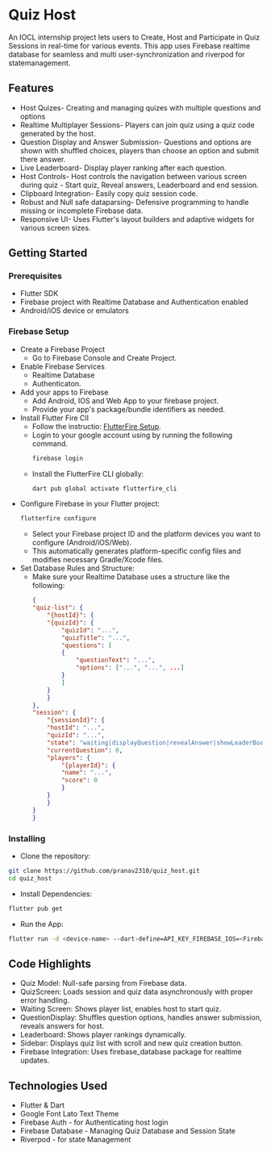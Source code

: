 # Quiz Host

An IOCL internship project lets users to Create, Host and Participate in Quiz Sessions in real-time for various events. This app uses Firebase realtime database for seamless and multi user-synchronization and riverpod for statemanagement.

## Features
- Host Quizes- Creating and managing quizes with multiple questions and options
- Realtime Multiplayer Sessions- Players can join quiz using a quiz code generated by the host.
- Question Display and Answer Submission- Questions and options are shown with shuffled choices, players than choose an option and submit there answer.
- Live Leaderboard- Display player ranking after each question.
- Host Controls- Host controls the navigation between various screen during quiz - Start quiz, Reveal answers, Leaderboard and end session.
- Clipboard Integration- Easily copy quiz session code.
- Robust and Null safe dataparsing- Defensive programming to handle missing or incomplete Firebase data.
- Responsive UI- Uses Flutter's layout builders and adaptive widgets for various screen sizes.

## Getting Started
### Prerequisites
- Flutter SDK
- Firebase project with Realtime Database and Authentication enabled
- Android/iOS device or emulators
### Firebase Setup
- Create a Firebase Project 
    - Go to Firebase Console and Create Project.
- Enable Firebase Services
    - Realtime Database 
    - Authenticaton.
- Add your apps to Firebase
    - Add Android, IOS and Web App to your firebase project.
    - Provide your app's package/bundle identifiers as needed.
- Install Flutter Fire ClI
    - Follow the instructio: [FlutterFire Setup](https://firebase.google.com/docs/cli#setup_update_cli).
    - Login to your google account using by running the following command.
        ```bash 
        firebase login
        ```
    - Install the FlutterFire CLI globally:
        ```bash
        dart pub global activate flutterfire_cli
        ```
- Configure Firebase in your Flutter project:
    ```bash
    flutterfire configure
    ```
    - Select your Firebase project ID and the platform devices you want to configure (Android/iOS/Web).
    - This automatically generates platform-specific config files and modifies necessary Gradle/Xcode files.
- Set Database Rules and Structure:
    - Make sure your Realtime Database uses a structure like the following:
        ```json
        {
        "quiz-list": {
            "{hostId}": {
            "{quizId}": {
                "quizId": "...",
                "quizTitle": "...",
                "questions": [
                {
                    "questionText": "...",
                    "options": ["...", "...", ...]
                }
                ]
            }
            }
        },
        "session": {
            "{sessionId}": {
            "hostId": "...",
            "quizId": "...",
            "state": "waiting|displayQuestion|revealAnswer|showLeaderBoard|ended",
            "currentQuestion": 0,
            "players": {
                "{playerId}": {
                "name": "...",
                "score": 0
                }
            }
            }
        }
        }
        ```

### Installing
- Clone the repository:
```bash
git clone https://github.com/pranav2310/quiz_host.git
cd quiz_host
```

- Install Dependencies:
```bash
flutter pub get
```

- Run the App:
```bash
flutter run -d <device-name> --dart-define=API_KEY_FIREBASE_IOS=<Firebase_IOS_Key> --dart-define=API_KEY_FIREBASE_IOS=<Firebase_ANDROID_Key> --dart-define=API_KEY_FIREBASE_IOS=<Firebase_WEB_Key>
```

## Code Highlights
- Quiz Model: Null-safe parsing from Firebase data.
- QuizScreen: Loads session and quiz data asynchronously with proper error handling.
- Waiting Screen: Shows player list, enables host to start quiz.
- QuestionDisplay: Shuffles question options, handles answer submission, reveals answers for host.
- Leaderboard: Shows player rankings dynamically.
- Sidebar: Displays quiz list with scroll and new quiz creation button.
- Firebase Integration: Uses firebase_database package for realtime updates.

## Technologies Used
- Flutter & Dart
- Google Font Lato Text Theme
- Firebase Auth -  for Authenticating host login
- Firebase Database - Managing Quiz Database and Session State
- Riverpod - for state Management
